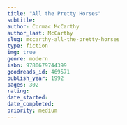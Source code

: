 ```yaml
---
title: "All the Pretty Horses"
subtitle: 
author: Cormac McCarthy
author_last: McCarthy
slug: mccarthy-all-the-pretty-horses
type: fiction
img: true
genre: modern
isbn: 9780679744399
goodreads_id: 469571
publish_year: 1992
pages: 302
rating: 
date_started:
date_completed:
priority: medium
---
```

